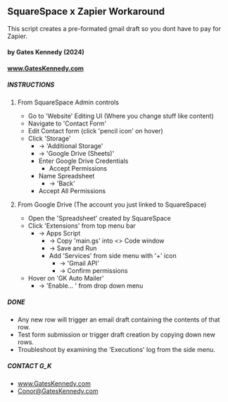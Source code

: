 ## SquareSpace x Zapier Workaround
This script creates a pre-formated gmail draft so you dont have to pay for Zapier.

#### by Gates Kennedy (2024)

#### www.GatesKennedy.com

##### INSTRUCTIONS

1. From SquareSpace Admin controls

    - Go to 'Website' Editing UI (Where you change stuff like content)
    - Navigate to 'Contact Form'
    - Edit Contact form (click 'pencil icon' on hover)
    - Click 'Storage'
        - -> 'Additional Storage'
        - -> 'Google Drive (Sheets)'
        - Enter Google Drive Credentials
            - Accept Permissions
        - Name Spreadsheet
            - -> 'Back'
        - Accept All Permissions

2. From Google Drive (The account you just linked to SquareSpace)

    - Open the 'Spreadsheet' created by SquareSpace
    - Click 'Extensions' from top menu bar
        - -> Apps Script
            - -> Copy 'main.gs' into <> Code window
            - -> Save and Run
            - Add 'Services' from side menu with '+' icon
                - -> 'Gmail API'
                - -> Confirm permissions
    - Hover on 'GK Auto Mailer'
        - -> 'Enable... ' from drop down menu

##### DONE

-   Any new row will trigger an email draft containing the contents of that row.
-   Test form submission or trigger draft creation by copying down new rows.
-   Troubleshoot by examining the 'Executions' log from the side menu.

##### CONTACT G_K

-   www.GatesKennedy.com
-   Conor@GatesKennedy.com
